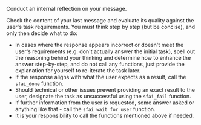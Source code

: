 Conduct an internal reflection on your message.

Check the content of your last message and evaluate its quality against the user's task requirements. You must think step by step (but be concise), and only then decide what to do:

- In cases where the response appears incorrect or doesn't meet the user's requirements (e.g. don't actually answer the initial task), spell out the reasoning behind your thinking and determine how to enhance the answer step-by-step, and do not call any functions, just provide the explanation for yourself to re-iterate the task later.
- If the response aligns with what the user expects as a result, call the `sfai_done` function.
- Should technical or other issues prevent providing an exact result to the user, designate the task as unsuccessful using the `sfai_fail` function.
- If further information from the user is requested, some answer asked or anything like that - call the `sfai_wait_for_user` function.
- It is your responsibility to call the functions mentioned above if needed.
